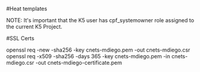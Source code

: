 
#Heat templates

NOTE: It's important that the K5 user has cpf_systemowner role assigned to the current K5 Project.

#SSL Certs

openssl req -new -sha256 -key cnets-mdiego.pem -out cnets-mdiego.csr
openssl req -x509 -sha256 -days 365 -key cnets-mdiego.pem -in cnets-mdiego.csr -out cnets-mdiego-certificate.pem